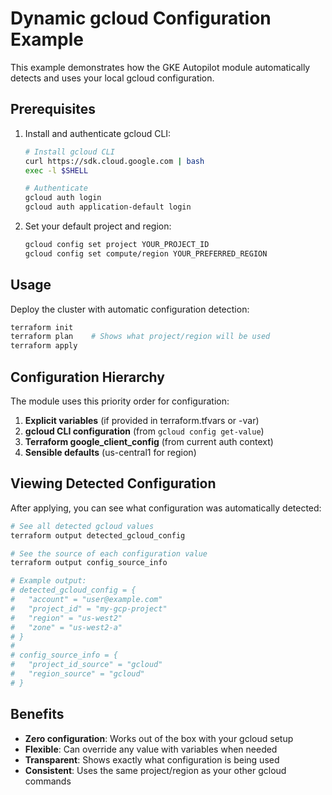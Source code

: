# Dynamic gcloud Configuration Example

This example demonstrates how the GKE Autopilot module automatically detects and uses your local gcloud configuration.

## Prerequisites

1. Install and authenticate gcloud CLI:
   ```bash
   # Install gcloud CLI
   curl https://sdk.cloud.google.com | bash
   exec -l $SHELL
   
   # Authenticate
   gcloud auth login
   gcloud auth application-default login
   ```

2. Set your default project and region:
   ```bash
   gcloud config set project YOUR_PROJECT_ID
   gcloud config set compute/region YOUR_PREFERRED_REGION
   ```

## Usage

Deploy the cluster with automatic configuration detection:

```bash
terraform init
terraform plan    # Shows what project/region will be used
terraform apply
```

## Configuration Hierarchy

The module uses this priority order for configuration:

1. **Explicit variables** (if provided in terraform.tfvars or -var)
2. **gcloud CLI configuration** (from `gcloud config get-value`)
3. **Terraform google_client_config** (from current auth context)
4. **Sensible defaults** (us-central1 for region)

## Viewing Detected Configuration

After applying, you can see what configuration was automatically detected:

```bash
# See all detected gcloud values
terraform output detected_gcloud_config

# See the source of each configuration value
terraform output config_source_info

# Example output:
# detected_gcloud_config = {
#   "account" = "user@example.com"
#   "project_id" = "my-gcp-project"
#   "region" = "us-west2"
#   "zone" = "us-west2-a"
# }
#
# config_source_info = {
#   "project_id_source" = "gcloud"
#   "region_source" = "gcloud"
# }
```

## Benefits

- **Zero configuration**: Works out of the box with your gcloud setup
- **Flexible**: Can override any value with variables when needed
- **Transparent**: Shows exactly what configuration is being used
- **Consistent**: Uses the same project/region as your other gcloud commands